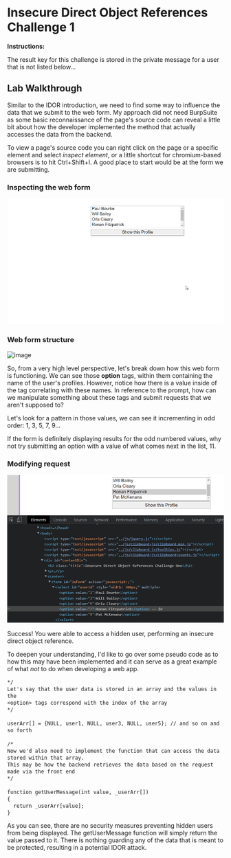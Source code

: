 # Insecure Direct Object References Challenge 1

**Instructions:**

The result key for this challenge is stored in the private message for a user that is not listed below...

## Lab Walkthrough

Similar to the IDOR introduction, we need to find some way to influence the data that we submit to the web form. My approach did not need BurpSuite as some basic reconnaissance of the page's source code can reveal a little bit about how the developer implemented the method that actually accesses the data from the backend. 

To view a page's source code you can right click on the page or a specific element and select *inspect element*, or a little shortcut for chromium-based browsers is to hit Ctrl+Shift+I. A good place to start would be at the form we are submitting.

### Inspecting the web form
<img src="https://github.com/colton-gabertan/SecurityShepherdLabs/blob/IDOR-Challenge-1/IDORchallenge1.gif">

### Web form structure
![image](https://user-images.githubusercontent.com/66766340/146166359-a26bb5b0-27a5-43c4-83c7-af228ad97901.png)

So, from a very high level perspective, let's break down how this web form is functioning. We can see those **option** tags, within them containing the name of the user's profiles. However, notice how there is a value inside of the tag correlating with these names. In reference to the prompt, how can we manipulate something about these tags and submit requests that we aren't supposed to?

Let's look for a pattern in those values, we can see it incrementing in odd order: 1, 3, 5, 7, 9...

If the form is definitely displaying results for the odd numbered values, why not try submitting an option with a value of what comes next in the list, 11.

### Modifying request
<img src="https://github.com/colton-gabertan/SecurityShepherdLabs/blob/IDOR-Challenge-1/IDORchallenge1-1.gif">

Success! You were able to access a hidden user, performing an insecure direct object reference.

To deepen your understanding, I'd like to go over some pseudo code as to how this may have been implemented and it can serve as a great example of what *not* to do when developing a web app.

```
*/
Let's say that the user data is stored in an array and the values in the
<option> tags correspond with the index of the array
*/

userArr[] = {NULL, user1, NULL, user3, NULL, user5}; // and so on and so forth

/*
Now we'd also need to implement the function that can access the data stored within that array.
This may be how the backend retrieves the data based on the request made via the front end
*/

function getUserMessage(int value, _userArr[])
{
  return _userArr[value];
}
```

As you can see, there are no security measures preventing hidden users from being displayed. The getUserMessage function will simply return the value passed to it. There is nothing guarding any of the data that is meant to be protected, resulting in a potential IDOR attack.

